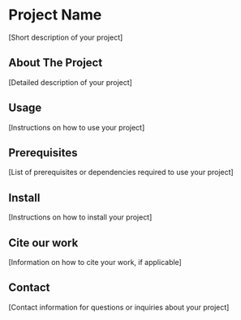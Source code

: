 # Project Name

[Short description of your project]

## About The Project

[Detailed description of your project]

## Usage

[Instructions on how to use your project]

## Prerequisites

[List of prerequisites or dependencies required to use your project]

## Install

[Instructions on how to install your project]

## Cite our work

[Information on how to cite your work, if applicable]

## Contact

[Contact information for questions or inquiries about your project]

